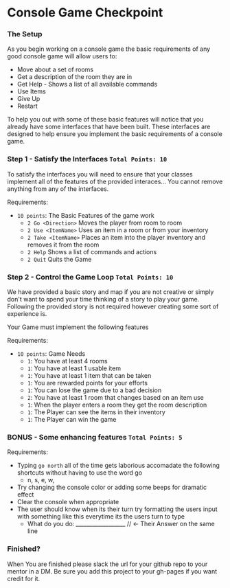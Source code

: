 # Console Game Checkpoint

### The Setup

As you begin working on a console game the basic requirements of any good console game will allow users to:
  - Move about a set of rooms
  - Get a description of the room they are in
  - Get Help - Shows a list of all available commands
  - Use Items
  - Give Up 
  - Restart
  
To help you out with some of these basic features will notice that you already have some interfaces that have been built. These interfaces are designed to help ensure you implement the basic requirements of a console game. 

### Step 1 -  Satisfy the Interfaces `Total Points: 10`

To satisfy the interfaces you will need to ensure that your classes implement all of the features of the provided interaces... You cannot remove anything from any of the interfaces. 

Requirements:
- `10 points`: The Basic Features of the game work
  - `2 Go <Direction>` Moves the player from room to room
  - `2 Use <ItemName>` Uses an item in a room or from your inventory
  - `2 Take <ItemName>` Places an item into the player inventory and removes it from the room
  - `2 Help` Shows a list of commands and actions
  - `2 Quit` Quits the Game

### Step 2 - Control the Game Loop `Total Points: 10`

We have provided a basic story and map if you are not creative or simply don't want to spend your time thinking of a story to play your game. Following the provided story is not required however creating some sort of experience is. 

Your Game must implement the following features

Requirements:
- `10 points`: Game Needs
  - `1`: You have at least 4 rooms
  - `1`: You have at least 1 usable item
  - `1`: You have at least 1 item that can be taken
  - `1`: You are rewarded points for your efforts
  - `1`: You can lose the game due to a bad decision
  - `2`: You have at least 1 room that changes based on an item use
  - `1`: When the player enters a room they get the room description
  - `1`: The Player can see the items in their inventory
  - `1`: The Player can win the game
  
  
### BONUS - Some enhancing features `Total Points: 5`

Requirements: 
- Typing `go north` all of the time gets laborious accomadate the following shortcuts without having to use the word go
  - n, s, e, w, 
- Try changing the console color or adding some beeps for dramatic effect
- Clear the console when appropriate
- The user should know when its their turn try formatting the users input with something like this everytime its the users turn to type
  - What do you do: __________________ // <- Their Answer on the same line

### Finished?
When You are finished please slack the url for your github repo to your mentor in a DM. Be sure you add this project to your gh-pages if you want credit for it.
